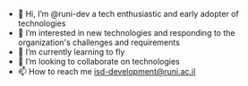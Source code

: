 - 👋 Hi, I’m @runi-dev a tech enthusiastic and early adopter of technologies
- 👀 I’m interested in new technologies and responding to the organization's challenges and requirements
- 🌱 I’m currently learning to fly
- 💞️ I’m looking to collaborate on technologies
- 📫 How to reach me isd-development@runi.ac.il 

<!---
runi-dev/runi-dev is a ✨ special ✨ repository because its `README.md` (this file) appears on your GitHub profile.
You can click the Preview link to take a look at your changes.
--->

